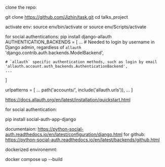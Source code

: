 clone the repo:

git clone https://github.com/Jizhin/task.git
cd talks_project

activate env: source env/bin/activate or source env/Scripts/activate

for social authentications:
pip install django-allauth
AUTHENTICATION_BACKENDS = [
    ...
    # Needed to login by username in Django admin, regardless of `allauth`
    'django.contrib.auth.backends.ModelBackend',

    # `allauth` specific authentication methods, such as login by email
    'allauth.account.auth_backends.AuthenticationBackend',
    ...
]

urlpatterns = [
    ...
    path('accounts/', include('allauth.urls')),
    ...
]

https://docs.allauth.org/en/latest/installation/quickstart.html

for social authentication:

pip install social-auth-app-django

documentaion: https://python-social-auth.readthedocs.io/en/latest/configuration/django.html
for github: https://python-social-auth.readthedocs.io/en/latest/backends/github.html


dockerized environemnt:

docker compose up --build
